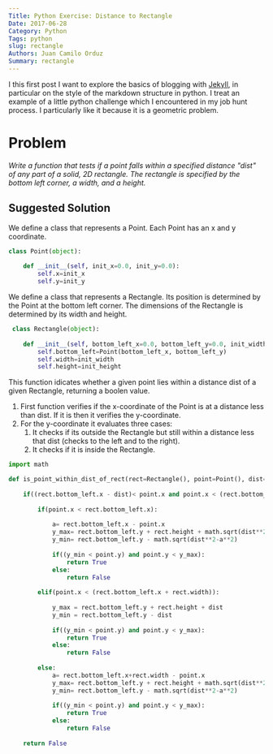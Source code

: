 ```yaml
---
Title: Python Exercise: Distance to Rectangle
Date: 2017-06-28
Category: Python
Tags: python
slug: rectangle
Authors: Juan Camilo Orduz
Summary: rectangle
---
```


I this first post I want to explore the basics of blogging with [Jekyll](https://jekyllrb.com), in particular on the style of the markdown structure in python. I treat an example of a little python challenge which I encountered in my job hunt process. I particularly like it because it is a geometric problem.   

# Problem

*Write a function that tests if a point falls within a specified distance "dist" of any part of a solid, 2D rectangle.  The rectangle is specified by the bottom left corner, a width, and a height.* 

## Suggested Solution

We define a class that represents a Point. Each Point has an x and y coordinate.

```python  
class Point(object):
    
    def __init__(self, init_x=0.0, init_y=0.0):
        self.x=init_x
        self.y=init_y
```

We define a class that represents a Rectangle. Its position is determined by the Point at the bottom left corner. The dimensions of the Rectangle is determined by its width and height.

```python
 class Rectangle(object):
    
    def __init__(self, bottom_left_x=0.0, bottom_left_y=0.0, init_width=0.0, init_height=0.0):
        self.bottom_left=Point(bottom_left_x, bottom_left_y)
        self.width=init_width
        self.height=init_height
```
This function idicates whether a given point lies within a distance dist of a given Rectangle, returning a boolen value.
1. First function verifies if the x-coordinate of the Point is at a distance less than dist. If it is then it verifies the y-coordinate.
2. For the y-coordinate it evaluates three cases:
   1. It checks if its outside the Rectangle but still within a 
       distance less that dist (checks to the left and to the right).
   2. It checks if it is inside the Rectangle. 

```python
import math

def is_point_within_dist_of_rect(rect=Rectangle(), point=Point(), dist=0.0):
    
    if((rect.bottom_left.x - dist)< point.x and point.x < (rect.bottom_left.x + rect.width + dist)):
        
        if(point.x < rect.bottom_left.x):
            
            a= rect.bottom_left.x - point.x
            y_max= rect.bottom_left.y + rect.height + math.sqrt(dist**2-a**2)
            y_min= rect.bottom_left.y - math.sqrt(dist**2-a**2)
            
            if((y_min < point.y) and point.y < y_max):
                return True
            else:
                return False
            
        elif(point.x < (rect.bottom_left.x + rect.width)):
            
            y_max = rect.bottom_left.y + rect.height + dist
            y_min = rect.bottom_left.y - dist
            
            if((y_min < point.y) and point.y < y_max):
                return True
            else:
                return False
            
        else:
            a= rect.bottom_left.x+rect.width - point.x
            y_max= rect.bottom_left.y + rect.height + math.sqrt(dist**2-a**2)
            y_min= rect.bottom_left.y - math.sqrt(dist**2-a**2)
            
            if((y_min < point.y) and point.y < y_max):
                return True
            else:
                return False
    
    return False
    
```
